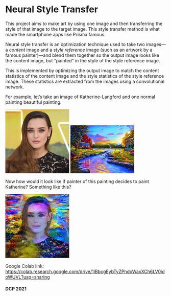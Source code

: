 # Neural Style Transfer

This project aims to make art by using one image and then transferring the style of that image to the target image. This style transfer method is what made the smartphone apps like Prisma famous.

Neural style transfer is an optimization technique used to take two images—a *content* image and a *style reference* image (such as an artwork by a famous painter)—and blend them together so the output image looks like the content image, but “painted” in the style of the style reference image.

This is implemented by optimizing the output image to match the content statistics of the content image and the style statistics of the style reference image. These statistics are extracted from the images using a convolutional network.

For example, let’s take an image of Katherine-Langford and one normal painting beautiful painting.

<img src="Katherine-Langford.jpg" width="200px"/>


<img src="painting.jpg" width="200px" />


Now how would it look like if painter of this painting decides to paint Katherine? Something like this?

<img src="output.png" style="width: 200px;"/>

Google Colab link: https://colab.research.google.com/drive/1IBbcgEybTyZPhdoWaxXCh6LV0idoWUVL?usp=sharing


#### DCP 2021
